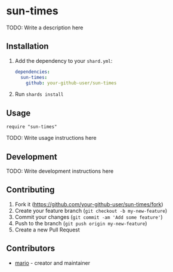 # sun-times

TODO: Write a description here

## Installation

1. Add the dependency to your `shard.yml`:

   ```yaml
   dependencies:
     sun-times:
       github: your-github-user/sun-times
   ```

2. Run `shards install`

## Usage

```crystal
require "sun-times"
```

TODO: Write usage instructions here

## Development

TODO: Write development instructions here

## Contributing

1. Fork it (<https://github.com/your-github-user/sun-times/fork>)
2. Create your feature branch (`git checkout -b my-new-feature`)
3. Commit your changes (`git commit -am 'Add some feature'`)
4. Push to the branch (`git push origin my-new-feature`)
5. Create a new Pull Request

## Contributors

- [mario](https://github.com/your-github-user) - creator and maintainer
